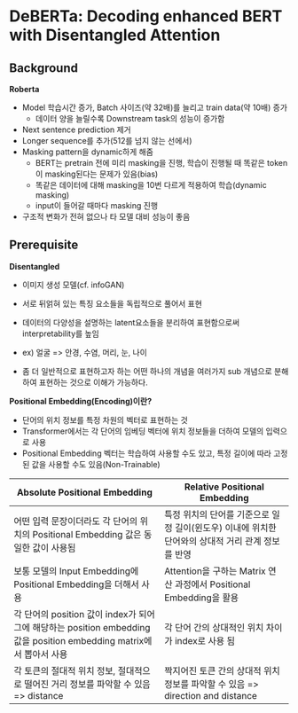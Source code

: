 # DeBERTa: Decoding enhanced BERT with Disentangled Attention

## Background

__Roberta__

- Model 학습시간 증가, Batch 사이즈(약 32배)를 늘리고 train data(약 10배) 증가
  - 데이터 양을 늘릴수록 Downstream task의 성능이 증가함
- Next sentence prediction 제거
- Longer sequence를 추가(512를 넘지 않는 선에서)
- Masking pattern을 dynamic하게 해줌
  - BERT는 pretrain 전에 미리 masking을 진행, 학습이 진행될 때 똑같은 token이 masking된다는 문제가 있음(bias)
  - 똑같은 데이터에 대해 masking을 10번 다르게 적용하여 학습(dynamic masking)
  - input이 들어갈 때마다 masking 진행
- 구조적 변화가 전혀 없으나 타 모델 대비 성능이 좋음



## Prerequisite

__Disentangled__

- 이미지 생성 모델(cf. infoGAN)
- 서로 뒤얽혀 있는 특징 요소들을 독립적으로 풀어서 표현
- 데이터의 다양성을 설명하는 latent요소들을 분리하여 표현함으로써 interpretability를 높임
- ex) 얼굴 => 안경, 수염, 머리, 눈, 나이 

- 좀 더 일반적으로 표현하고자 하는 어떤 하나의 개념을 여러가지 sub 개념으로 분해하여 표현하는 것으로 이해가 가능하다.



__Positional Embedding(Encoding)이란?__

- 단어의 위치 정보를 특정 차원의 벡터로 표현하는 것
- Transformer에서는 각 단어의 임베딩 벡터에 위치 정보들을 더하여 모델의 입력으로 사용
- Positional Embedding 벡터는 학습하여 사용할 수도 있고, 특정 길이에 따라 고정된 값을 사용할 수도 있음(Non-Trainable)



| Absolute Positional Embedding                                | Relative Positional Embedding                                |
| ------------------------------------------------------------ | ------------------------------------------------------------ |
| 어떤 입력 문장이더라도 각 단어의 위치의 Positional Embedding 값은 동일한 값이 사용됨 | 특정 위치의 단어를 기준으로 일정 길이(윈도우) 이내에 위치한 단어와의 상대적 거리 관계 정보를 반영 |
| 보통 모델의 Input Embedding에 Positional Embedding을 더해서 사용 | Attention을 구하는 Matrix 연산 과정에서 Positional Embedding을 활용 |
| 각 단어의 position 값이 index가 되어 그에 해당하는 position embedding값을 position embedding matrix에서 뽑아서 사용 | 각 단어 간의 상대적인 위치 차이가 index로 사용 됨            |
| 각 토큰의 절대적 위치 정보, 절대적으로 떨어진 거리 정보를 파악할 수 있음 => distance | 짝지어진 토큰 간의 상대적 위치 정보를 파악할 수 있음 => direction and distance |

